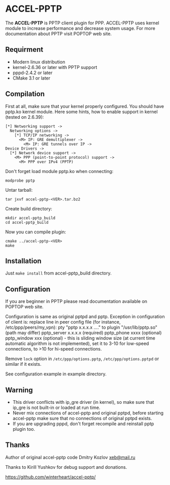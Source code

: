 ACCEL-PPTP
==========
The **ACCEL-PPTP** is PPTP client plugin for PPP.
ACCEL-PPTP uses kernel module to increase performance and decrease system usage.
For more documentation about PPTP visit POPTOP web site.

Requirment
----------
* Modern linux distribution
* kernel-2.6.36 or later with PPTP support
* pppd-2.4.2 or later
* CMake 3.1 or later

Compilation
-----------
First at all, make sure that your kernel properly configured. You should have
pptp.ko kernel module. Here some hints, how to enable support in kernel (tested
on 2.6.39):

```
[*] Networking support ->
  Networking options ->
    [*] TCP/IP networking ->
      <M> IP: GRE demultiplexer ->
        <M> IP: GRE tunnels over IP ->
Device Drivers ->
  [*] Network device support ->
    <M> PPP (point-to-point protocol) support ->
      <M> PPP over IPv4 (PPTP)
```

Don't forget load module pptp.ko when connecting:

```
modprobe pptp
```

Untar tarball:

```
tar jxvf accel-pptp-<VER>.tar.bz2
```

Create build directory:

```
mkdir accel-pptp_build
cd accel-pptp_build
```

Now you can compile plugin:

```
cmake ../accel-pptp-<VER>
make
```

Installation
------------
Just `make install` from accel-pptp_build directory.

Configuration
-------------
If you are beginner in PPTP please read documentation available on POPTOP web
site.

Configuration is same as original pptpd and pptp.
Exception in configuration of client is:
replace line in peer config file (for instance, /etc/ppp/peers/my_vpn):
  pty "pptp x.x.x.x ...." 
to 
  plugin "/usr/lib/pptp.so" (path may differ)
  pptp_server x.x.x.x (required)
  pptp_phone xxxx (optional)
  pptp_window xxx (optional) - this is sliding window size (at current time automatic algorithm is not implemented),
                               set it to  3-10 for low-speed connections,
                                      to   >10 for hi-speed connections. 
  
Remove `lock` option in `/etc/ppp/options.pptp`, `/etc/ppp/options.pptpd` or similar if it exists.

See configuration example in example directory.


Warning
-------

* This driver conflicts with ip_gre driver (in kernel), so make sure that ip_gre is not built-in or loaded at run time.
* Never mix connections of accel-pptp and original pptpd, before starting accel-pptp make sure that no connections of
original pptpd exists.
* If you are upgrading pppd, don't forget recompile and reinstall pptp plugin too.


Thanks
------
Author of original accel-pptp code Dmitry Kozlov <xeb@mail.ru>

Thanks to Kirill Yushkov for debug support and donations.

https://github.com/winterheart/accel-pptp/
